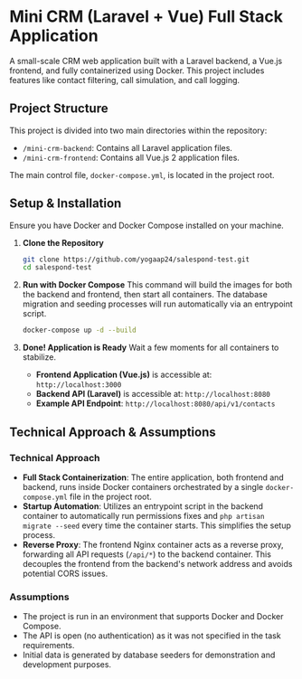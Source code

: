 # Mini CRM (Laravel + Vue) Full Stack Application

A small-scale CRM web application built with a Laravel backend, a Vue.js frontend, and fully containerized using Docker. This project includes features like contact filtering, call simulation, and call logging.

## Project Structure

This project is divided into two main directories within the repository:

* `/mini-crm-backend`: Contains all Laravel application files.
* `/mini-crm-frontend`: Contains all Vue.js 2 application files.

The main control file, `docker-compose.yml`, is located in the project root.

## Setup & Installation

Ensure you have Docker and Docker Compose installed on your machine.

1. **Clone the Repository**
    ```bash
    git clone https://github.com/yogaap24/salespond-test.git
    cd salespond-test
    ```

2. **Run with Docker Compose**
    This command will build the images for both the backend and frontend, then start all containers. The database migration and seeding processes will run automatically via an entrypoint script.
    ```bash
    docker-compose up -d --build
    ```

3. **Done! Application is Ready**
    Wait a few moments for all containers to stabilize.
    * **Frontend Application (Vue.js)** is accessible at: `http://localhost:3000`
    * **Backend API (Laravel)** is accessible at: `http://localhost:8080`
    * **Example API Endpoint**: `http://localhost:8080/api/v1/contacts`

## Technical Approach & Assumptions

### Technical Approach

* **Full Stack Containerization**: The entire application, both frontend and backend, runs inside Docker containers orchestrated by a single `docker-compose.yml` file in the project root.
* **Startup Automation**: Utilizes an entrypoint script in the backend container to automatically run permissions fixes and `php artisan migrate --seed` every time the container starts. This simplifies the setup process.
* **Reverse Proxy**: The frontend Nginx container acts as a reverse proxy, forwarding all API requests (`/api/*`) to the backend container. This decouples the frontend from the backend's network address and avoids potential CORS issues.

### Assumptions

* The project is run in an environment that supports Docker and Docker Compose.
* The API is open (no authentication) as it was not specified in the task requirements.
* Initial data is generated by database seeders for demonstration and development purposes.
